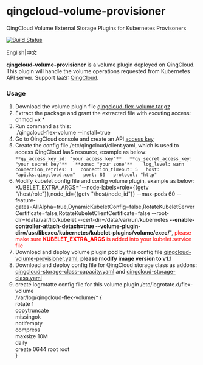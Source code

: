 # qingcloud-volume-provisioner
QingCloud Volume External Storage Plugins for Kubernetes Provisoners

[![Build Status](https://travis-ci.org/yunify/qingcloud-volume-provisioner.svg?branch=master)](https://travis-ci.org/yunify/qingcloud-volume-provisioner)

English|[中文](README_zh.md)

**qingcloud-volume-provisioner** is a volume plugin deployed on QingCloud. This plugin will handle the volume operations requested from Kubernetes API server. Support IaaS: [QingCloud](http://qingcloud.com).

### Usage
1. Download the volume plugin file [qingcloud-flex-volume.tar.gz](https://pek3a.qingstor.com/k8s-qingcloud/k8s/qingcloud/volume/v1.1/qingcloud-flex-volume.tar.gz)  
1. Extract the package and grant the extracted file with excuting access:  
chmod +x *  
1. Run command as this:  
./qingcloud-flex-volume  --install=true  
1. Go to QingCloud console and create an API [access key](https://console.qingcloud.com/access_keys/)  
1. Create the config file /etc/qingcloud/client.yaml, which is used to access QingCloud IaaS resource, example as below:  
`**qy_access_key_id: "your access key"**  
**qy_secret_access_key: "your secret key"**  
**zone: "your zone"**   
log_level: warn  
connection_retries: 1  
connection_timeout: 5  
host: "api.ks.qingcloud.com"  
port: 80  
protocol: "http"`  
1. Modify kubelet config file and config volume plugin, example as below:  
KUBELET_EXTRA_ARGS="--node-labels=role={{getv "/host/role"}},node_id={{getv "/host/node_id"}} --max-pods 60 --feature-gates=AllAlpha=true,DynamicKubeletConfig=false,RotateKubeletServerCertificate=false,RotateKubeletClientCertificate=false --root-dir=/data/var/lib/kubelet --cert-dir=/data/var/run/kubernetes **--enable-controller-attach-detach=true --volume-plugin-dir=/usr/libexec/kubernetes/kubelet-plugins/volume/exec/**", <font color=red>please make sure **KUBELET_EXTRA_ARGS** is added into your kubelet.service file</font>  
1. Download and deploy volume plugin pod by this config file [qingcloud-volume-provisioner.yaml](https://github.com/QingCloudAppcenter/kubernetes/blob/master/k8s/manifests/qingcloud-volume-provisioner.yaml), **please modify image version to v1.1**  
1. Download and deploy config file for QingCloud storage class as addons: [qingcloud-storage-class-capacity.yaml](https://github.com/QingCloudAppcenter/kubernetes/blob/master/k8s/addons/qingcloud/qingcloud-storage-class-capacity.yaml) and [qingcloud-storage-class.yaml](https://github.com/QingCloudAppcenter/kubernetes/blob/master/k8s/addons/qingcloud/qingcloud-storage-class.yaml)  
1. create logrotatte config file for this volume plugin /etc/logrotate.d/flex-volume  
/var/log/qingcloud-flex-volume/* {  
    rotate 1  
    copytruncate  
    missingok  
    notifempty  
    compress  
    maxsize 10M  
    daily  
    create 0644 root root  
}


